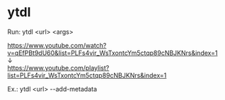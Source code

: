 # ytdl

Run: ytdl \<url\> \<args\>

https://www.youtube.com/watch?v=qEfPBt9dU60&list=PLFs4vir_WsTxontcYm5ctqp89cNBJKNrs&index=1 <br>
↓ <br>
https://www.youtube.com/playlist?list=PLFs4vir_WsTxontcYm5ctqp89cNBJKNrs&index=1

Ex.: ytdl \<url\> --add-metadata
